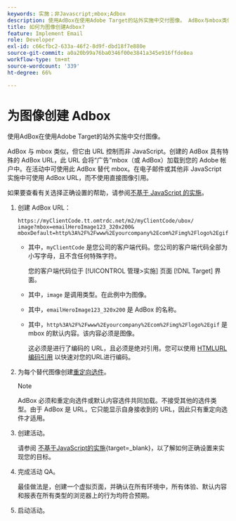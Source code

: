 ```yaml
---
keywords: 实施；非Javascript;mbox;Adbox
description: 使用AdBox在使用Adobe Target的站外实施中交付图像。 AdBox与mbox类似，但由URL而不是JavaScript控制。
title: 如何为图像创建Adbox?
feature: Implement Email
role: Developer
exl-id: c66cfbc2-633a-46f2-8d9f-dbd18f7e880e
source-git-commit: a0a20b99a76ba0346f00e3841a345e916ffde8ea
workflow-type: tm+mt
source-wordcount: '339'
ht-degree: 66%

---
```


# 为图像创建 Adbox

使用AdBox在使用Adobe Target的站外实施中交付图像。

AdBox 与 mbox 类似，但它由 URL 控制而非 JavaScript。创建的 AdBox 具有特殊的 AdBox URL，此 URL 会将“广告”mbox（或 AdBox）加载到您的 Adobe 帐户中。在活动中可使用此 AdBox 替代 mbox。在电子邮件或其他非 JavaScript 实施中可使用 AdBox URL，而不使用直接图像引用。

如果要查看有关选择正确设置的帮助，请参阅[不基于 JavaScript 的实施](https://developer.adobe.com/target/implement/email/)。

1. 创建 AdBox URL：

   ```
   https://myClientCode.tt.omtrdc.net/m2/myClientCode/ubox/
   image?mbox=emailHeroImage123_320x200&
   mboxDefault=http%3A%2F%2Fwww%2Eyourcompany%2Ecom%2Fimg%2Flogo%2Egif
   ```

   * 其中，`myClientCode` 是您公司的客户端代码。您公司的客户端代码全部为小写字母，且不含任何特殊字符。

      您的客户端代码位于 [!UICONTROL 管理>实施] 页面 [!DNL Target] 界面。

   * 其中，`image` 是调用类型。在此例中为图像。

   * 其中，`emailHeroImage123_320x200` 是 AdBox 的名称。

   * 其中，`http%3A%2F%2Fwww%2Eyourcompany%2Ecom%2Fimg%2Flogo%2Egif` 是 mbox 的默认内容。该内容必须是图像。

      这必须是进行了编码的 URL，且必须是绝对引用。您可以使用 [HTMLURL编码引用](https://www.w3schools.com/tags/ref_urlencode.asp) 以快速对您的URL进行编码。

1. 为每个替代图像创建[重定向选件](/help/main/c-experiences/c-manage-content/offer-redirect.md#task_33C80CD722564303B687948261484F94)。

   >[!NOTE]
   >
   >AdBox 必须和重定向选件或默认内容选件共同加载。不接受其他的选件类型。由于 AdBox 是 URL，它只能显示自身接收到的 URL，因此只有重定向选件才适用。

1. 创建活动。

   请参阅 [不基于JavaScript的实施](https://developer.adobe.com/target/implement/email/){target=_blank}，以了解如何正确设置来实现您的目标。
1. 完成活动 QA。

   最佳做法是，创建一个虚拟页面，并确认在所有环境中，所有体验、默认内容和报表在所有类型的浏览器上的行为均符合预期。

1. 启动活动。
